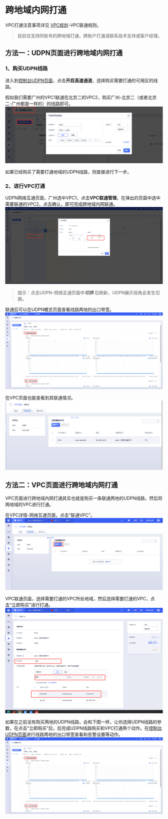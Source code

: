 #  跨地域内网打通

VPC打通注意事项详见 [VPC规划](https://docs.ucloud.cn/vpc/configurationguide/vpcguide)-VPC联通规则。

> 目前仅支持同账号的跨地域打通，跨账户打通请联系技术支持或客户经理。

## 方法一：UDPN页面进行跨地域内网打通
### 1、购买UDPN线路

进入到[控制台UDPN页面](https://console.ucloud.cn/udpn/udpn)，点击**开启高速通道**，选择购买需要打通的可用区的线路。

假如我们需要广州的VPC1联通在北京二的VPC2，购买广州-北京二（或者北京二-广州都是一样的）的线路即可。
![](/images/create_udpn.png)

如果已经购买了需要打通地域的UDPN线路，则直接进行下一步。

### 2、进行VPC打通
UDPN网络互通页面，广州选中VPC1，点击**VPC联通管理**，在弹出的页面中选中需要联通的VPC2，点击确认，即可完成跨地域内网联通。
![](/images/create_connection.png)


> 提示：点击UDPN-网络互通页面中***切换*** 后刷新，UDPN展示视角会发生切换。



联通后可以在UDPN概览页面查看线路两地的出口带宽。
![](/images/udpn_watch.png)

在VPC页面也能查看到其联通情况。
![](/images/udpn_watch2.png)

## 方法二：VPC页面进行跨地域内网打通

VPC页面进行跨地域内网打通其实也就是购买一条联通两地的UDPN线路，然后将两地域的VPC进行打通。

在VPC详情-网络互通页面，点击“联通VPC”。
![](/images/create_connection_vpc.png)

VPC联通页面，选择需要打通的VPC所处地域，然后选择需要打通的VPC，点击“立即购买”进行打通。
![](/images/create_connection_vpc2.png)

如果在之前没有购买两地的UDPN线路，会和下图一样，让你选择UDPN线路的参数，在点击“立即购买”后，后完成UDPN线路购买和VPC打通两个动作。在[控制台UDPN页面](https://console.ucloud.cn/udpn/udpn)进行线路两地的出口带宽查看和告警设置等动作。
![](/images/udpn_watch.png)
